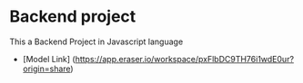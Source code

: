 # Backend project 

This a Backend Project in Javascript language

- [Model Link] (https://app.eraser.io/workspace/pxFlbDC9TH76i1wdE0ur?origin=share)